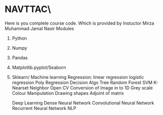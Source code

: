 # NAVTTAC\
Here is you complete course code. Which is provided by Instuctor Mirza Muhammad Jamal Nasir
Modules 
1. Python
2. Numpy
3. Pandas
4. Matplotlib.pyplot/Seaborn
5. Sklearn/ Machine learning
    Regression:
               linear regression
               logistic regression
               Poly Regression
   Decision Algo
               Tree
               Random Forest
               SVM
               K-Nearset Neighbor
   Open CV
               Conversion of Image in to 1D
               Grey scale
               Colour Manipulation
               Drawing shapes
               Adjoint of matrix
   
   Deep Learning
               Dense Neural Network
               Convolutional Neural Network
               Recurrent Neural Network
   NLP 
   
